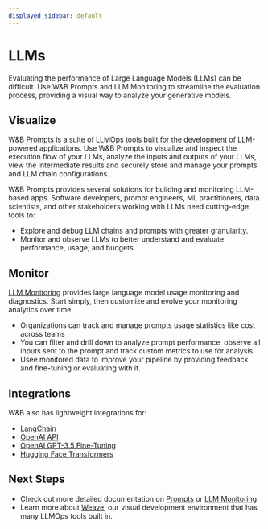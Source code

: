 ```yaml
---
displayed_sidebar: default
---
```

# LLMs

Evaluating the performance of Large Language Models (LLMs) can be difficult. Use W&B Prompts and LLM Monitoring to streamline the evaluation process, providing a visual way to analyze your generative models.

## Visualize

[W&B Prompts](prompts/intro.md) is a suite of LLMOps tools built for the development of LLM-powered applications. Use W&B Prompts to visualize and inspect the execution flow of your LLMs, analyze the inputs and outputs of your LLMs, view the intermediate results and securely store and manage your prompts and LLM chain configurations.

W&B Prompts provides several solutions for building and monitoring LLM-based apps. Software developers, prompt engineers, ML practitioners, data scientists, and other stakeholders working with LLMs need cutting-edge tools to:

- Explore and debug LLM chains and prompts with greater granularity.
- Monitor and observe LLMs to better understand and evaluate performance, usage, and budgets.

## Monitor

[LLM Monitoring](weave/prod-mon.md) provides large language model usage monitoring and diagnostics. Start simply, then customize and evolve your monitoring analytics over time.

- Organizations can track and manage prompts usage statistics like cost across teams
- You can filter and drill down to analyze prompt performance, observe all inputs sent to the prompt and track custom metrics to use for analysis
- Usee monitored data to improve your pipeline by providing feedback and fine-tuning or evaluating with it.

## Integrations

W&B also has lightweight integrations for:

- [LangChain](integrations/langchain.md)
- [OpenAI API](integrations/other/openai-api.md)
- [OpenAI GPT-3.5 Fine-Tuning](integrations/other/openai-fine-tuning.md)
- [Hugging Face Transformers](integrations/huggingface.md)

## Next Steps

- Check out more detailed documentation on [Prompts](./prompts/intro.md) or [LLM Monitoring](weave/prod-mon.md).
- Learn more about [Weave](weave/intro.md), our visual development environment that has many LLMOps tools built in.